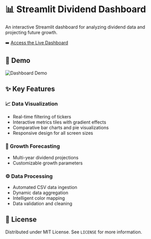 # 📊 Streamlit Dividend Dashboard

An interactive Streamlit dashboard for analyzing dividend data and projecting future growth.

➡️ [Access the Live Dashboard](https://app-dividend-dashboard-mvywmc9s2qdpkgfdgsccsa.streamlit.app/)

## 🎥 Demo
![Dashboard Demo](assets/streamlit-dashboard-demo.gif)

## ✨ Key Features

### 📈 Data Visualization
- Real-time filtering of tickers
- Interactive metrics tiles with gradient effects
- Comparative bar charts and pie visualizations
- Responsive design for all screen sizes

### 🧮 Growth Forecasting
- Multi-year dividend projections
- Customizable growth parameters

### ⚙️ Data Processing
- Automated CSV data ingestion
- Dynamic data aggregation
- Intelligent color mapping
- Data validation and cleaning

## 📄 License
Distributed under MIT License. See `LICENSE` for more information.
